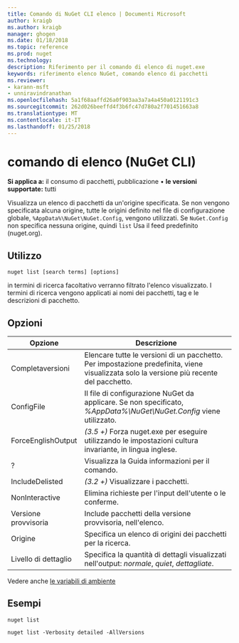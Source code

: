 ```yaml
---
title: Comando di NuGet CLI elenco | Documenti Microsoft
author: kraigb
ms.author: kraigb
manager: ghogen
ms.date: 01/18/2018
ms.topic: reference
ms.prod: nuget
ms.technology: 
description: Riferimento per il comando di elenco di nuget.exe
keywords: riferimento elenco NuGet, comando elenco di pacchetti
ms.reviewer:
- karann-msft
- unniravindranathan
ms.openlocfilehash: 5a1f68aaffd26a0f903aa3a7a4a450a0121191c3
ms.sourcegitcommit: 262d026beeffd4f3b6fc47d780a2f701451663a8
ms.translationtype: MT
ms.contentlocale: it-IT
ms.lasthandoff: 01/25/2018
---
```

# <a name="list-command-nuget-cli"></a>comando di elenco (NuGet CLI)

**Si applica a:** il consumo di pacchetti, pubblicazione &bullet; **le versioni supportate:** tutti

Visualizza un elenco di pacchetti da un'origine specificata. Se non vengono specificata alcuna origine, tutte le origini definito nel file di configurazione globale, `%AppData%\NuGet\NuGet.Config`, vengono utilizzati. Se `NuGet.Config` non specifica nessuna origine, quindi `list` Usa il feed predefinito (nuget.org).

## <a name="usage"></a>Utilizzo

```cli
nuget list [search terms] [options]
```

in termini di ricerca facoltativo verranno filtrato l'elenco visualizzato. I termini di ricerca vengono applicati ai nomi dei pacchetti, tag e le descrizioni di pacchetto.

## <a name="options"></a>Opzioni

| Opzione | Descrizione |
| --- | --- |
| Completaversioni | Elencare tutte le versioni di un pacchetto. Per impostazione predefinita, viene visualizzata solo la versione più recente del pacchetto. |
| ConfigFile | Il file di configurazione NuGet da applicare. Se non specificato, *%AppData%\NuGet\NuGet.Config* viene utilizzato. |
| ForceEnglishOutput | *(3.5 +)*  Forza nuget.exe per eseguire utilizzando le impostazioni cultura invariante, in lingua inglese. |
| ? | Visualizza la Guida informazioni per il comando. |
| IncludeDelisted | *(3.2 +)*  Visualizzare i pacchetti. |
| NonInteractive | Elimina richieste per l'input dell'utente o le conferme. |
| Versione provvisoria | Include pacchetti della versione provvisoria, nell'elenco. |
| Origine | Specifica un elenco di origini dei pacchetti per la ricerca. |
| Livello di dettaglio | Specifica la quantità di dettagli visualizzati nell'output: *normale*, *quiet*, *dettagliate*. |

Vedere anche [le variabili di ambiente](cli-ref-environment-variables.md)

## <a name="examples"></a>Esempi

```cli
nuget list

nuget list -Verbosity detailed -AllVersions
```
